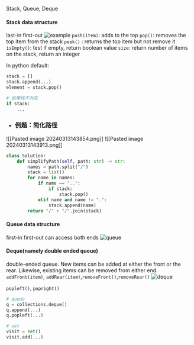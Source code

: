 Stack, Queue, Deque
#### Stack data structure
last-in first-out
![example](https://upload.wikimedia.org/wikipedia/commons/thumb/e/e4/Lifo_stack.svg/1280px-Lifo_stack.svg.png)
`push(item)`: adds to the top
`pop()`: removes the top item from the stack
`peek()` : returns the top item but not remove it
`isEmpty()`: test if empty, return boolean value
`size`: return number of items on the stack, return an integer

In python default:
```python
stack = []
stack.append(...)
element = stack.pop()

# 如果栈不为空
if stack:
	...
```

- ### **例题：简化路径**
![[Pasted image 20240313143854.png]]
![[Pasted image 20240313143913.png]]
```python
class Solution:
    def simplifyPath(self, path: str) -> str:
        names = path.split("/")
        stack = list()
        for name in names:
            if name == "..":
                if stack:
                    stack.pop()
            elif name and name != ".":
                stack.append(name)
        return "/" + "/".join(stack)
```




#### Queue data structure
first-in first-out
can access both ends
![queue](https://media.geeksforgeeks.org/wp-content/cdn-uploads/20221213113312/Queue-Data-Structures.png)

#### Deque(namely double ended queue)
double-ended queue. New items can be added at either the front or the rear. Likewise, existing items can be removed from either end.
`addFront(item)`, `addRear(item)`,`removeFront()`,`removeRear()`
![deque](https://media.geeksforgeeks.org/wp-content/uploads/anod.png)

`popleft()`, `popright()`
```python
# queue
q = collections.deque()
q.append(...)
q.popleft(...)

# set
visit = set()
visit.add(...)
```
